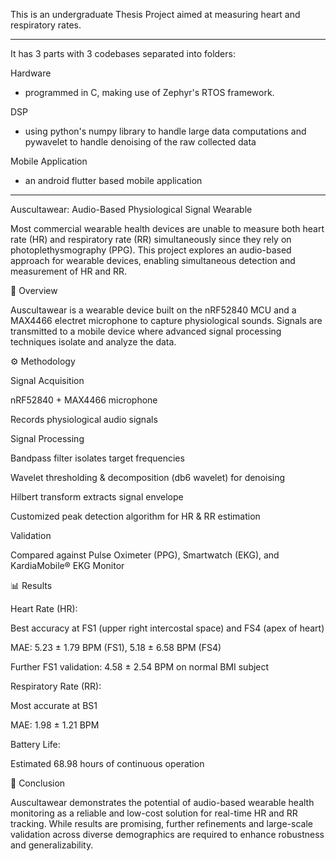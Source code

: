 This is an undergraduate Thesis Project aimed at measuring heart and respiratory rates.

_____________________________________________________________________________________________________________________________________________________________________

It has 3 parts with 3 codebases separated into folders:

Hardware
- programmed in C, making use of Zephyr's RTOS framework.

DSP
- using python's numpy library to handle large data computations and pywavelet to handle denoising of the raw collected data 

Mobile Application
- an android flutter based mobile application
_____________________________________________________________________________________________________________________________________________________________________


Auscultawear: Audio-Based Physiological Signal Wearable

Most commercial wearable health devices are unable to measure both heart rate (HR) and respiratory rate (RR) simultaneously since they rely on photoplethysmography (PPG). This project explores an audio-based approach for wearable devices, enabling simultaneous detection and measurement of HR and RR.

📌 Overview

Auscultawear is a wearable device built on the nRF52840 MCU and a MAX4466 electret microphone to capture physiological sounds. Signals are transmitted to a mobile device where advanced signal processing techniques isolate and analyze the data.

⚙️ Methodology

Signal Acquisition

nRF52840 + MAX4466 microphone

Records physiological audio signals

Signal Processing

Bandpass filter isolates target frequencies

Wavelet thresholding & decomposition (db6 wavelet) for denoising

Hilbert transform extracts signal envelope

Customized peak detection algorithm for HR & RR estimation

Validation

Compared against Pulse Oximeter (PPG), Smartwatch (EKG), and KardiaMobile® EKG Monitor

📊 Results

Heart Rate (HR):

Best accuracy at FS1 (upper right intercostal space) and FS4 (apex of heart)

MAE: 5.23 ± 1.79 BPM (FS1), 5.18 ± 6.58 BPM (FS4)

Further FS1 validation: 4.58 ± 2.54 BPM on normal BMI subject

Respiratory Rate (RR):

Most accurate at BS1

MAE: 1.98 ± 1.21 BPM

Battery Life:

Estimated 68.98 hours of continuous operation

🚀 Conclusion

Auscultawear demonstrates the potential of audio-based wearable health monitoring as a reliable and low-cost solution for real-time HR and RR tracking. While results are promising, further refinements and large-scale validation across diverse demographics are required to enhance robustness and generalizability.
